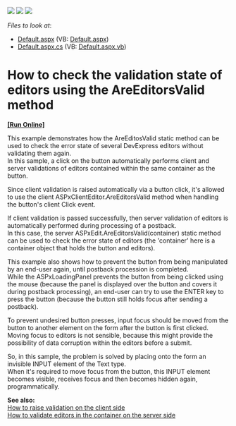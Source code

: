 <!-- default badges list -->
![](https://img.shields.io/endpoint?url=https://codecentral.devexpress.com/api/v1/VersionRange/128538381/14.2.3%2B)
[![](https://img.shields.io/badge/Open_in_DevExpress_Support_Center-FF7200?style=flat-square&logo=DevExpress&logoColor=white)](https://supportcenter.devexpress.com/ticket/details/E1844)
[![](https://img.shields.io/badge/📖_How_to_use_DevExpress_Examples-e9f6fc?style=flat-square)](https://docs.devexpress.com/GeneralInformation/403183)
<!-- default badges end -->
<!-- default file list -->
*Files to look at*:

* [Default.aspx](./CS/Default.aspx) (VB: [Default.aspx](./VB/Default.aspx))
* [Default.aspx.cs](./CS/Default.aspx.cs) (VB: [Default.aspx.vb](./VB/Default.aspx.vb))
<!-- default file list end -->
# How to check the validation state of editors using the AreEditorsValid method
<!-- run online -->
**[[Run Online]](https://codecentral.devexpress.com/e1844/)**
<!-- run online end -->


<p>This example demonstrates how the AreEditosValid static method can be used to check the error state of several DevExpress editors without validating them again.<br />
In this sample, a click on the button automatically performs client and server validations of editors contained within the same container as the button. </p><p>Since client validation is raised automatically via a button click, it's allowed to use the client ASPxClientEditor.AreEditorsValid method when handling the button's client Click event.</p><p>If client validation is passed successfully, then server validation of editors is automatically performed during processing of a postback.<br />
In this case, the server ASPxEdit.AreEditorsValid(container) static method can be used to check the error state of editors (the 'container' here is a container object that holds the button and editors).</p><p>This example also shows how to prevent the button from being manipulated by an end-user again, until postback procession is completed. <br />
While the ASPxLoadingPanel prevents the button from being clicked using the mouse (because the panel is displayed over the button and covers it during postback processing), an end-user can try to use the ENTER key to press the button (because the button still holds focus after sending a postback).</p><p>To prevent undesired button presses, input focus should be moved from the button to another element on the form after the button is first clicked.<br />
Moving focus to editors is not sensible, because this might provide the possibility of data corruption within the editors before a submit.</p><p>So, in this sample, the problem is solved by placing onto the form an invisible INPUT element of the Text type. <br />
When it's required to move focus from the button, this INPUT element becomes visible, receives focus and then becomes hidden again, programmatically.</p><p><strong>See also:</strong><br />
<a href="https://www.devexpress.com/Support/Center/p/E124">How to raise validation on the client side</a><br />
<a href="https://www.devexpress.com/Support/Center/p/E3633">How to validate editors in the container on the server side</a></p>

<br/>


